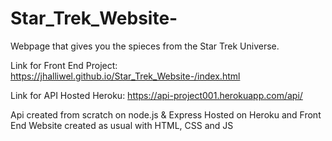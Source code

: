 # Star_Trek_Website-

Webpage that gives you the spieces from the Star Trek Universe.

Link for Front End Project: https://jhalliwel.github.io/Star_Trek_Website-/index.html

Link for API Hosted Heroku: https://api-project001.herokuapp.com/api/

Api created from scratch on node.js & Express Hosted on Heroku and Front End Website created as usual with HTML, CSS and JS

